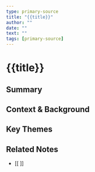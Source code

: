 ```yaml
---
type: primary-source
title: "{{title}}"
author: ""
date: ""
text: ""
tags: [primary-source]
---
```


# {{title}}

## Summary

## Context & Background

## Key Themes

## Related Notes
- [[ ]]
